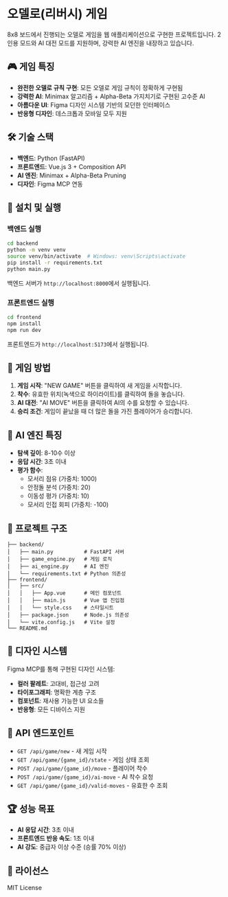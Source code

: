 # 오델로(리버시) 게임

8x8 보드에서 진행되는 오델로 게임을 웹 애플리케이션으로 구현한 프로젝트입니다. 2인용 모드와 AI 대전 모드를 지원하며, 강력한 AI 엔진을 내장하고 있습니다.

## 🎮 게임 특징

- **완전한 오델로 규칙 구현**: 모든 오델로 게임 규칙이 정확하게 구현됨
- **강력한 AI**: Minimax 알고리즘 + Alpha-Beta 가지치기로 구현된 고수준 AI
- **아름다운 UI**: Figma 디자인 시스템 기반의 모던한 인터페이스
- **반응형 디자인**: 데스크톱과 모바일 모두 지원

## 🛠 기술 스택

- **백엔드**: Python (FastAPI)
- **프론트엔드**: Vue.js 3 + Composition API
- **AI 엔진**: Minimax + Alpha-Beta Pruning
- **디자인**: Figma MCP 연동

## 🚀 설치 및 실행

### 백엔드 실행

```bash
cd backend
python -m venv venv
source venv/bin/activate  # Windows: venv\Scripts\activate
pip install -r requirements.txt
python main.py
```

백엔드 서버가 `http://localhost:8000`에서 실행됩니다.

### 프론트엔드 실행

```bash
cd frontend
npm install
npm run dev
```

프론트엔드가 `http://localhost:5173`에서 실행됩니다.

## 🎯 게임 방법

1. **게임 시작**: "NEW GAME" 버튼을 클릭하여 새 게임을 시작합니다.
2. **착수**: 유효한 위치(녹색으로 하이라이트)를 클릭하여 돌을 놓습니다.
3. **AI 대전**: "AI MOVE" 버튼을 클릭하여 AI의 수를 요청할 수 있습니다.
4. **승리 조건**: 게임이 끝났을 때 더 많은 돌을 가진 플레이어가 승리합니다.

## 🤖 AI 엔진 특징

- **탐색 깊이**: 8-10수 이상
- **응답 시간**: 3초 이내
- **평가 함수**: 
  - 모서리 점유 (가중치: 1000)
  - 안정돌 분석 (가중치: 20)
  - 이동성 평가 (가중치: 10)
  - 모서리 인접 회피 (가중치: -100)

## 📁 프로젝트 구조

```
├── backend/
│   ├── main.py          # FastAPI 서버
│   ├── game_engine.py   # 게임 로직
│   ├── ai_engine.py     # AI 엔진
│   └── requirements.txt # Python 의존성
├── frontend/
│   ├── src/
│   │   ├── App.vue      # 메인 컴포넌트
│   │   ├── main.js      # Vue 앱 진입점
│   │   └── style.css    # 스타일시트
│   ├── package.json     # Node.js 의존성
│   └── vite.config.js   # Vite 설정
└── README.md
```

## 🎨 디자인 시스템

Figma MCP를 통해 구현된 디자인 시스템:
- **컬러 팔레트**: 고대비, 접근성 고려
- **타이포그래피**: 명확한 계층 구조
- **컴포넌트**: 재사용 가능한 UI 요소들
- **반응형**: 모든 디바이스 지원

## 🔧 API 엔드포인트

- `GET /api/game/new` - 새 게임 시작
- `GET /api/game/{game_id}/state` - 게임 상태 조회
- `POST /api/game/{game_id}/move` - 플레이어 착수
- `POST /api/game/{game_id}/ai-move` - AI 착수 요청
- `GET /api/game/{game_id}/valid-moves` - 유효한 수 조회

## 🏆 성능 목표

- **AI 응답 시간**: 3초 이내
- **프론트엔드 반응 속도**: 1초 이내
- **AI 강도**: 중급자 이상 수준 (승률 70% 이상)

## 📝 라이선스

MIT License
